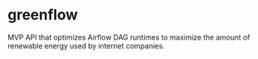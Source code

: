# greenflow
MVP API that optimizes Airflow DAG runtimes to maximize the amount of renewable energy used by internet companies.
